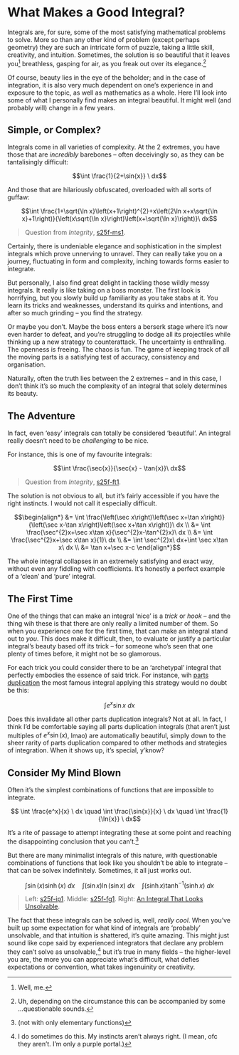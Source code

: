 # What Makes a Good Integral?
<!-- #SQUARK live! opin!
| dest = scriptures/integrals/adventures/what-good
| capt = On the beauty of integration
| index = scriptures / integrals / adventures
| date = 2025 February 4
| update = 2025 June 27
-->

Integrals are, for sure, some of the most satisfying mathematical problems to solve. More so than any other kind of problem (except perhaps geometry) they are such an intricate form of puzzle, taking a little skill, creativity, and intuition. Sometimes, the solution is so beautiful that it leaves you[^you] breathless, gasping for air, as you freak out over its elegance.[^freak]

[^you]: Well, me.
[^freak]: Uh, depending on the circumstance this can be accompanied by some ...questionable sounds.

Of course, beauty lies in the eye of the beholder; and in the case of integration, it is also very much dependent on one’s experience in and exposure to the topic, as well as mathematics as a whole. Here I’ll look into some of what I personally find makes an integral beautiful. It might well (and probably will) change in a few years.


## Simple, or Complex?

Integrals come in all varieties of complexity. At the 2 extremes, you have those that are *incredibly* barebones – often deceivingly so, as they can be tantalisingly difficult:

```math
\int \frac{1}{2+\sin{x}} \ dx
```

And those that are hilariously obfuscated, overloaded with all sorts of guffaw:

```math
\int \frac{1+\sqrt{\ln x}\left(x+1\right)^{2}+x\left(2\ln x+x\sqrt{\ln x}+1\right)}{\left(x\sqrt{\ln x}\right)\left(x+\sqrt{\ln x}\right)}\ dx
```

> Question from *Integrity*, [s25f-ms1](https://sup2point0.github.io/integrity/question/integrals?shard=s25f-ms1).

Certainly, there is undeniable elegance and sophistication in the simplest integrals which prove unnerving to unravel. They can really take you on a journey, fluctuating in form and complexity, inching towards forms easier to integrate.

But personally, I also find great delight in tackling those wildly messy integrals. It really is like taking on a boss monster. The first look is horrifying, but you slowly build up familiarity as you take stabs at it. You learn its tricks and weaknesses, understand its quirks and intentions, and after so much grinding – you find the strategy.

Or maybe you don’t. Maybe the boss enters a berserk stage where it’s now even harder to defeat, and you’re struggling to dodge all its projectiles while thinking up a new strategy to counterattack. The uncertainty is enthralling. The openness is freeing. The chaos is fun. The game of keeping track of all the moving parts is a satisfying test of accuracy, consistency and organisation.

Naturally, often the truth lies between the 2 extremes – and in this case, I don’t think it’s so much the complexity of an integral that solely determines its beauty.


## The Adventure

In fact, even ‘easy’ integrals can totally be considered ‘beautiful’. An integral really doesn’t need to be *challenging* to be nice.

For instance, this is one of my favourite integrals:

```math
\int \frac{\sec{x}}{\sec{x} - \tan{x}}\ dx
```

> Question from *Integrity*, [s25f-ft1](https://sup2point0.github.io/integrity/question/integrals?shard=s25f-ft1).

The solution is not obvious to all, but it’s fairly accessible if you have the right instincts. I would not call it especially difficult.

```math
\begin{align*}
  &= \int \frac{\left(\sec x\right)\left(\sec x+\tan x\right)}{\left(\sec x-\tan x\right)\left(\sec x+\tan x\right)}\ dx
  \\ &= \int \frac{\sec^{2}x+\sec x\tan x}{\sec^{2}x-\tan^{2}x}\ dx
  \\ &= \int \frac{\sec^{2}x+\sec x\tan x}{1}\ dx
  \\ &= \int \sec^{2}x\ dx+\int \sec x\tan x\ dx
  \\ &= \tan x+\sec x-c
\end{align*}
```

The whole integral collapses in an extremely satisfying and exact way, without even any fiddling with coefficients. It’s honestly a perfect example of a ‘clean’ and ‘pure’ integral.


## The First Time

One of the things that can make an integral ‘nice’ is a *trick* or *hook* – and the thing wih these is that there are only really a limited number of them. So when you experience one for the first time, that can make an integral stand out to *you*. This does make it difficult, then, to evaluate or justify a particular integral’s beauty based off its trick – for someone who’s seen that one plenty of times before, it might not be so glamorous.

For each trick you could consider there to be an ‘archetypal’ integral that perfectly embodies the essence of said trick. For instance, wih [parts duplication](...) the most famous integral applying this strategy would no doubt be this:

```math
\int e^x \sin{x} \ dx
```

Does this invalidate all other parts duplication integrals? Not at all. In fact, I think I’d be comfortable saying all parts duplication integrals (that aren’t just multiples of $e^x \sin(x)$, lmao) are automatically beautiful, simply down to the sheer rarity of parts duplication compared to other methods and strategies of integration. When it shows up, it’s special, y’know?


## Consider My Mind Blown

Often it’s the simplest combinations of functions that are impossible to integrate.

```math
      \int \frac{e^x}{x} \ dx
\quad \int \frac{\sin{x}}{x} \ dx
\quad \int \frac{1}{\ln{x}} \ dx
```

It’s a rite of passage to attempt integrating these at some point and reaching the disappointing conclusion that you can’t.[^cant]

[^cant]: (not with only elementary functions)

But there are many minimalist integrals of this nature, with questionable combinations of functions that look like you shouldn’t be able to integrate – that can be solvex indefinitely. Sometimes, it all just works out.

```math
      \int \sin(x)\sinh(x) \ dx
\quad \int (\sin{x})\ln(\sin{x}) \ dx
\quad \int (\sinh{x})\tanh^{-1}(\sinh{x}) \ dx
```

> Left: [s25f-ip1](https://sup2point0.github.io/integrity/question/integrals?shard=s25f-ip1). Middle: [s25f-fg1](https://sup2point0.github.io/integrity/question/integrals?shard=s25f-fg1). Right: [An Integral That Looks Unsolvable](unsolvable-integral-1.md).

The fact that these integrals can be solved is, well, *really cool*. When you’ve built up some expectation for what kind of integrals are ‘probably’ unsolvable, and that intuition is shattered, it’s quite amazing. This might just sound like cope said by experienced integrators that declare any problem they can’t solve as unsolvable,[^exp-cant-solve] but it’s true in many fields – the higher-level you are, the more you can appreciate what’s difficult, what defies expectations or convention, what takes ingenuinity or creativity.

[^exp-cant-solve]: I do sometimes do this. My instincts aren’t always right. (I mean, ofc they aren’t. I’m only a purple portal.)
